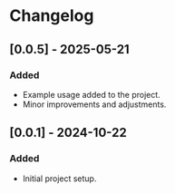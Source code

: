 # Changelog

## [0.0.5] - 2025-05-21
### Added
- Example usage added to the project.
- Minor improvements and adjustments.

## [0.0.1] - 2024-10-22
### Added
- Initial project setup.
